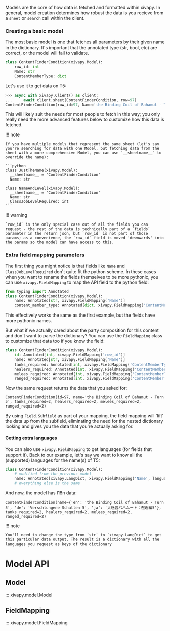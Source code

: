 Models are the core of how data is fetched and formatted within xivapy. In general, model creation determines how robust the data is you recieve from a `sheet` or `search` call within the client.

### Creating a basic model

The most basic model is one that fetches all parameters by their given name in the dictionary. It's important that the annotated type (str, bool, etc) are correct, or the model will fail to validate.

```python
class ContentFinderCondition(xivapy.Model):
    row_id: int
    Name: str
    ContentMemberType: dict
```

Let's use it to get data on T5:

```python
>>> async with xivapy.Client() as client:
...     await client.sheet(ContentFinderCondition, row=97)
ContentFinderCondition(row_id=97, Name='the Binding Coil of Bahamut - Turn 5', ContentMemberType={'value': 3, 'sheet': 'ContentMemberType', 'row_id': 3, 'fields': {'HealersPerParty': 2, 'MeleesPerParty': 2, 'RangedPerParty': 2, 'TanksPerParty': 2, 'Unknown0': 0, 'Unknown1': 0, 'Unknown10': False, 'Unknown11': True, 'Unknown12': False, 'Unknown13': False, 'Unknown14': True, 'Unknown15': 0, 'Unknown16': 1, 'Unknown2': 8, 'Unknown3': 8, 'Unknown4': 8, 'Unknown5': 1, 'Unknown6': 0, 'Unknown7': False, 'Unknown8': False, 'Unknown9': False}})
```

This will likely suit the needs for most people to fetch in this way; you only really need the more advanced features below to customize how this data is fetched.

!!! note

    If you have multiple models that represent the same sheet (let's say you're searching for data with one Model, but fetching data from the sheet with a more comprehensive Model, you can use `__sheetname__` to override the name):

    ```python
    class JustTheName(xivapy.Model):
      __sheetname__ = 'ContentFinderCondition'
      Name: str

    class NameAndLevel(xivapy.Model):
      __sheetname__ = 'ContentFinderCondition'
      Name: str
      ClassJobLevelRequired: int
    ```

!!! warning

    `row_id` is the only special case out of all the fields you can request - the rest of the data is technically part of a `fields` parameter in the return json, but `row_id` is not part of those params; as a convenience, the `row_id` field is moved 'downwards' into the params so the model can have access to this.

### Extra field mapping parameters

The first thing you might notice is that fields like `Name` and `ClassJobLevelRequired` don't quite fit the python scheme. In these cases when you want to rename the fields themselves to be more pythonic, you can use `xivapy.FieldMapping` to map the API field to the python field:

```python
from typing import Annotated
class ContentFinderCondition(xivapy.Model):
    name: Annotated[str, xivapy.FieldMapping('Name')]
    content_member_type: Annotated[dict, xivapy.FieldMapping('ContentMemberType')]
```

This effectively works the same as the first example, but the fields have more pythonic names.

But what if we actually cared about the party composition for this content and don't want to parse the dictionary? You can use the `FieldMapping` class to customize that data too if you know the field:

```python
class ContentFinderCondition(xivapy.Model):
    id: Annotated[int, xivapy.FieldMapping('row_id')]
    name: Annotated[str, xivapy.FieldMapping('Name')]
    tanks_required: Annotated[int, xivapy.FieldMapping('ContentMemberType.TanksPerParty')]
    healers_required: Annotated[int, xivapy.FieldMapping('ContentMemberType.HealersPerParty')]
    melees_required: Annotated[int, xivapy.FieldMapping('ContentMemberType.MeleesPerParty')]
    ranged_required: Annotated[int, xivapy.FieldMapping('ContentMemberType.RangedPerParty')]
```

Now the same request returns the data that you asked for:

```
ContentFinderCondition(id=97, name='the Binding Coil of Bahamut - Turn 5', tanks_required=2, healers_required=2, melees_required=2, ranged_required=2)
```

By using `Field.Subfield` as part of your mapping, the field mapping will 'lift' the data up from the subfield, eliminating the need for the nested dictionary looking and gives you the data that you're actually asking for.

#### Getting extra languages

You can also use `xivapy.FieldMapping` to get languages (for fields that support it). Back to our example, let's say we want to know all the (supported) languages for the name(s) of T5:

```python
class ContentFinderCondition(xivapy.Model):
    # modified from the previous model
    name: Annotated[xivapy.LangDict, xivapy.FieldMapping('Name', languages=['en', 'fr', 'de', 'ja'])]
    # everything else is the same
```

And now, the model has I18n data:

```
ContentFinderCondition(name={'en': 'the Binding Coil of Bahamut - Turn 5', 'de': 'Verschlungene Schatten 5', 'ja': '大迷宮バハムート：邂逅編5'}, tanks_required=2, healers_required=2, melees_required=2, ranged_required=2)
```

!!! note

    You'll need to change the type from `str` to `xivapy.LangDict` to get this particular data output. The result is a dictionary with all the languages you request as keys of the dictionary

# Model API

## Model

::: xivapy.model.Model

## FieldMapping

::: xivapy.model.FieldMapping
